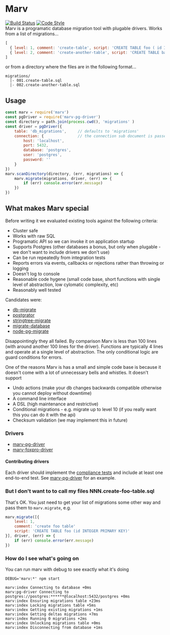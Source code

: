 # Marv
[![Build Status](https://img.shields.io/travis/guidesmiths/marv/master.svg)](https://travis-ci.org/guidesmiths/marv)
[![Code Style](https://img.shields.io/badge/code%20style-imperative-brightgreen.svg)](https://github.com/guidesmiths/eslint-config-imperative)
<br>
Marv is a programatic database migration tool with plugable drivers. Works from a list of migrations...
```js
[ 
  { level: 1, comment: 'create-table', script: 'CREATE TABLE foo ( id INTEGER PRIMARY KEY );'},
  { level: 2, comment: 'create-another-table', script: 'CREATE TABLE bar ( id INTEGER PRIMARY KEY );'}
]
``` 
or from a directory where the files are in the following format...
```
migrations/
  |- 001.create-table.sql
  |- 002.create-another-table.sql
```

## Usage
```js
const marv = require('marv')
const pgDriver = require('marv-pg-driver')
const directory = path.join(process.cwd(), 'migrations' )
const driver = pgDriver({
    table: 'db_migrations',     // defaults to 'migrations'
    connection: {               // the connection sub document is passed directly to pg.Client
        host: 'localhost',
        port: 5432,
        database: 'postgres',
        user: 'postgres',
        password: ''
    }
})
marv.scanDirectory(directory, (err, migrations) => {
    marv.migrate(migrations, driver, (err) => {
        if (err) console.error(err.message)
    })
})
```

## What makes Marv special
Before writing it we evaluated existing tools against the following criteria:

* Cluster safe
* Works with raw SQL
* Programatic API so we can invoke it on application startup
* Supports Postgres (other databases a bonus, but only when plugable - we don't want to include drivers we don't use)
* Can be run repeatedly from integration tests
* Reports errors via events, callbacks or rejections rather than throwing or logging
* Doesn't log to console
* Reasonable code hygene (small code base, short functions with single level of abstraction, low cylomatic complexity, etc)
* Reasonably well tested

Candidates were:

* [db-migrate](https://www.npmjs.com/package/db-migrate)
* [postgrator](https://www.npmjs.com/package/postgrator)
* [stringtree-migrate](https://www.npmjs.com/package/stringtree-migrate)
* [migrate-database](https://www.npmjs.com/package/migrate-database)
* [node-pg-migrate](https://www.npmjs.com/package/migrate-database)

Disappointingly they all failed. By comparison Marv is less than 100 lines (with around another 100 lines for the driver). Functions are typically 4 lines and operate at a single level of abstraction. The only conditional logic are guard conditions for errors.

One of the reasons Marv is has a small and simple code base is because it doesn't come with a lot of unnecessary bells and whistles. It doesn't support

* Undo actions (make your db changes backwards compatible otherwise you cannot deploy without downtime)
* A command line interface
* A DSL (high maintenance and restrictive)
* Conditional migrations - e.g. migrate up to level 10 (if you really want this you can do it with the api)
* Checksum validation (we may implement this in future)

### Drivers
* [marv-pg-driver](https://www.npmjs.com/package/marv-pg-driver)
* [marv-foxpro-driver](https://www.youtube.com/watch?v=dQw4w9WgXcQ)

#### Contributing drivers
Each driver should implement the [compliance tests](https://www.npmjs.com/package/marv-compliance-tests) and include at least one end-to-end test. See [marv-pg-driver](https://www.npmjs.com/package/marv-pg-driver) for an example.

### But I don't want to to call my files NNN.create-foo-table.sql
That's OK. You just need to get your list of migrations some other way and pass them to ```marv.migrate```, e.g.

```js
marv.migrate([{
    level: 1,
    comment: 'create foo table'
    script: 'CREATE TABLE foo (id INTEGER PRIMARY KEY)'
}], driver, (err) => {
    if (err) console.error(err.message)
})
```

### How do I see what's going on
You can run marv with debug to see exactly what it's doing

```
DEBUG='marv:*' npm start

marv:index Connecting to database +0ms
marv:pg-driver Connecting to postgres://postgres:******@localhost:5432/postgres +0ms
marv:index Ensuring migrations table +23ms
marv:index Locking migrations table +5ms
marv:index Getting existing migrations +1ms
marv:index Getting deltas migrations +7ms
marv:index Running 0 migrations +2ms
marv:index Unlocking migrations table +0ms
marv:index Disconnecting from database +1ms
```
